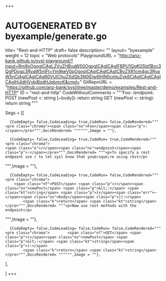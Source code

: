 +++
# AUTOGENERATED BY byexample/generate.go
title= "Rest-and-HTTP"
draft= false
description= ""
layout= "byexample"
weight = 12
topic = "Web protocols"
PlaygroundURL = "http://anz-bank.github.io/sysl-playground/?input=Rm9vOgogICAgL2VuZHBvaW50OgogICAgICAgIFBPU1QgKG5ld1Bvc3QgPDogc3RyaW5nIFt+Ym9keV0pOgogICAgICAgICAgICByZXR1cm4gc3RyaW5nCiAgICAgICAgR0VUIChuZXdQb3N0IDw6IHN0cmluZyk6CiAgICAgICAgICAgIHJldHVybiBzdHJpbmcK&cmd="
GitRepoURL = "https://github.com/anz-bank/sysl/tree/master/demo/examples/Rest-and-HTTP"
ID = "rest-and-http"
CodeWithoutComments = """Foo:
    /endpoint:
        POST (newPost <: string [~body]):
            return string
        GET (newPost <: string):
            return string
"""

Segs = [[
  
      {CodeEmpty= false,CodeLeading= true,CodeRun= false,CodeRendered="""<pre class="chroma"><span class="nx">Foo</span><span class="p">:</span></pre>""",DocsRendered= """""",Image = ""},

      {CodeEmpty= false,CodeLeading= true,CodeRun= true,CodeRendered="""<pre class="chroma">
    <span class="o">/</span><span class="nx">endpoint</span><span class="p">:</span></pre>""",DocsRendered= """<p>To specify a rest endpoint use / to let sysl know that you&rsquo;re using rest</p>
""",Image = ""},

      {CodeEmpty= false,CodeLeading= true,CodeRun= false,CodeRendered="""<pre class="chroma">
        <span class="nf">POST</span> <span class="p">(</span><span class="nx">newPost</span> <span class="p">&lt;:</span> <span class="kt">string</span> <span class="p">[</span><span class="err">~</span><span class="nx">body</span><span class="p">]):</span>
            <span class="k">return</span> <span class="kt">string</span></pre>""",DocsRendered= """<p>Now use rest methods with the endpoint</p>
""",Image = ""},

      {CodeEmpty= false,CodeLeading= false,CodeRun= false,CodeRendered="""<pre class="chroma">        <span class="nf">GET</span> <span class="p">(</span><span class="nx">newPost</span> <span class="p">&lt;:</span> <span class="kt">string</span><span class="p">):</span>
            <span class="k">return</span> <span class="kt">string</span></pre>""",DocsRendered= """""",Image = ""},


],

]
+++


